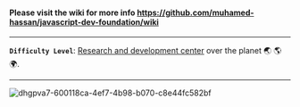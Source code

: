 #### Please visit the wiki for more info https://github.com/muhamed-hassan/javascript-dev-foundation/wiki

***

**`Difficulty Level`**: [Research and development center](https://en.wikipedia.org/wiki/Research_and_development) over the planet 🌏 🌎 🌍.

***

![dhgpva7-600118ca-4ef7-4b98-b070-c8e44fc582bf](https://github.com/user-attachments/assets/774f43cb-6608-4317-8a88-d5ce937e7efe)
